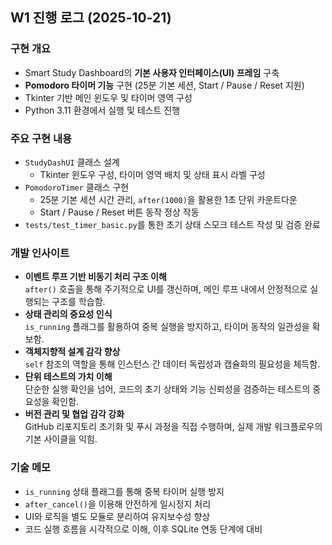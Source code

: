 ## W1 진행 로그 (2025-10-21)

### 구현 개요
- Smart Study Dashboard의 **기본 사용자 인터페이스(UI) 프레임** 구축  
- **Pomodoro 타이머 기능** 구현 (25분 기본 세션, Start / Pause / Reset 지원)  
- Tkinter 기반 메인 윈도우 및 타이머 영역 구성  
- Python 3.11 환경에서 실행 및 테스트 진행

### 주요 구현 내용
- `StudyDashUI` 클래스 설계  
  - Tkinter 윈도우 구성, 타이머 영역 배치 및 상태 표시 라벨 구성  
- `PomodoroTimer` 클래스 구현  
  - 25분 기본 세션 시간 관리, `after(1000)`을 활용한 1초 단위 카운트다운  
  - Start / Pause / Reset 버튼 동작 정상 작동  
- `tests/test_timer_basic.py`를 통한 초기 상태 스모크 테스트 작성 및 검증 완료  

### 개발 인사이트
- **이벤트 루프 기반 비동기 처리 구조 이해**  
  `after()` 호출을 통해 주기적으로 UI를 갱신하며, 메인 루프 내에서 안정적으로 실행되는 구조를 학습함.
- **상태 관리의 중요성 인식**  
  `is_running` 플래그를 활용하여 중복 실행을 방지하고, 타이머 동작의 일관성을 확보함.
- **객체지향적 설계 감각 향상**  
  `self` 참조의 역할을 통해 인스턴스 간 데이터 독립성과 캡슐화의 필요성을 체득함.
- **단위 테스트의 가치 이해**  
  단순한 실행 확인을 넘어, 코드의 초기 상태와 기능 신뢰성을 검증하는 테스트의 중요성을 확인함.
- **버전 관리 및 협업 감각 강화**  
  GitHub 리포지토리 초기화 및 푸시 과정을 직접 수행하며, 실제 개발 워크플로우의 기본 사이클을 익힘.

### 기술 메모
- `is_running` 상태 플래그를 통해 중복 타이머 실행 방지  
- `after_cancel()`을 이용해 안전하게 일시정지 처리  
- UI와 로직을 별도 모듈로 분리하여 유지보수성 향상  
- 코드 실행 흐름을 시각적으로 이해, 이후 SQLite 연동 단계에 대비 
